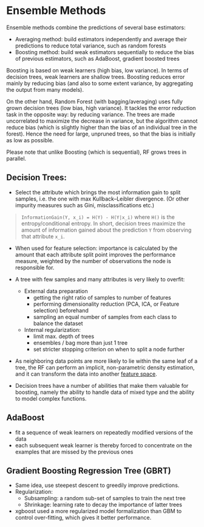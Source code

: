 Ensemble Methods
===

Ensemble methods combine the predictions of several base estimators:

* Averaging method: build estimators independently and average their predictions to reduce total variance, such as random forests
* Boosting method: build weak estimators sequentially to reduce the bias of previous estimators, such as AdaBoost, gradient boosted trees

Boosting is based on weak learners (high bias, low variance). In terms of decision trees, weak learners are shallow trees. Boosting reduces error mainly by reducing bias (and also to some extent variance, by aggregating the output from many models).

On the other hand, Random Forest (with bagging/averaging) uses fully grown decision trees (low bias, high variance). It tackles the error reduction task in the opposite way: by reducing variance. The trees are made uncorrelated to maximize the decrease in variance, but the algorithm cannot reduce bias (which is slightly higher than the bias of an individual tree in the forest). Hence the need for large, unpruned trees, so that the bias is initially as low as possible.

Please note that unlike Boosting (which is sequential), RF grows trees in parallel.

Decision Trees:
---
* Select the attribute which brings the most information gain to split samples, i.e. the one with max Kullback–Leibler divergence. (Or other impurity measures such as Gini, misclassifications etc.)

> `InformationGain(Y, x_i) = H(Y) - H(Y|x_i)`
where `H()` is the entropy/conditional entropy. In short, decision trees maximize the amount of information gained about the prediction `Y` from observing that attribute `x_i`.

* When used for feature selection: 
importance is calculated by the amount that each attribute split point improves the performance measure, 
weighted by the number of observations the node is responsible for.

* A tree with few samples and many attributes is very likely to overfit:
    * External data preparation
        * getting the right ratio of samples to number of features
        * performing dimensionality reduction (PCA, ICA, or Feature selection) beforehand
        * sampling an equal number of samples from each class to balance the dataset 
    * Internal regularization:
        * limit max. depth of trees
        * ensembles / bag more than just 1 tree
        * set stricter stopping criterion on when to split a node further
        
* As neighboring data points are more likely to lie within the same leaf of a tree, the RF can perform an implicit, non-parametric density estimation, and it can transform the data into another [feature space](https://scikit-learn.org/stable/auto_examples/ensemble/plot_feature_transformation.html#sphx-glr-auto-examples-ensemble-plot-feature-transformation-py).

* Decision trees have a number of abilities that make them valuable for boosting, namely the ability to handle data of mixed type and the ability to model complex functions.

AdaBoost
---
* fit a sequence of weak learners on repeatedly modified versions of the data
* each subsequent weak learner is thereby forced to concentrate on the examples that are missed by the previous ones

Gradient Boosting Regression Tree (GBRT)
---

* Same idea, use steepest descent to greedily improve predictions.
* Regularization:
   * Subsampling: a random sub-set of samples to train the next tree
   * Shrinkage: learning rate to decay the importance of latter trees
* xgboost used a more regularized model formalization than GBM to control over-fitting, which gives it better performance.



